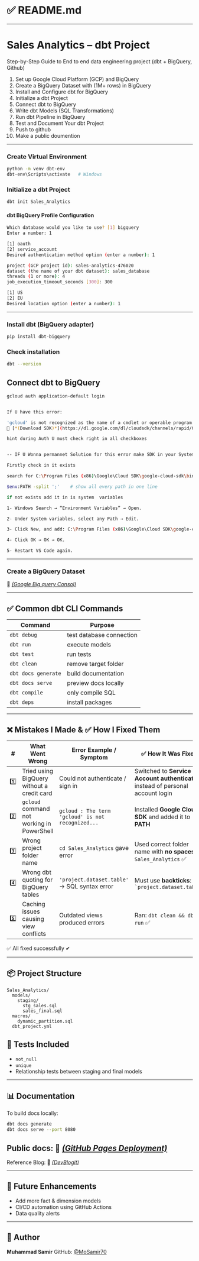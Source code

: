 # ✅ README.md 


---

# Sales Analytics – dbt Project

Step-by-Step Guide to End to end data engineering project (dbt + BigQuery, Github)

1. Set up Google Cloud Platform (GCP) and BigQuery
2. Create a BigQuery Dataset with  (1M+ rows) in BigQuery
3. Install and Configure dbt for BigQuery
4. Initialize a dbt Project
5. Connect dbt to BigQuery
6. Write dbt Models (SQL Transformations)
7. Run dbt Pipeline in BigQuery
8. Test and Document Your dbt Project
9. Push to github
10. Make a public doumention

---


### Create Virtual Environment

```bash
python -m venv dbt-env
dbt-env\Scripts\activate   # Windows
```


###  Initialize a dbt Project

```bash
dbt init Sales_Analytics
```

#### dbt BigQuery Profile Configuration

```bash
Which database would you like to use? [1] bigquery
Enter a number: 1

[1] oauth
[2] service_account
Desired authentication method option (enter a number): 1

project (GCP project id): sales-analytics-476020
dataset (the name of your dbt dataset): sales_database
threads (1 or more): 4
job_execution_timeout_seconds [300]: 300

[1] US
[2] EU
Desired location option (enter a number): 1
```

---

### Install dbt (BigQuery adapter)

```bash
pip install dbt-bigquery
```

### Check installation

```bash
dbt --version
```


## Connect dbt to BigQuery


```bash
gcloud auth application-default login
```

```bash

If U have this error:

'gcloud' is not recognized as the name of a cmdlet or operable program.
🔗 [*(Download SDK)*](https://dl.google.com/dl/cloudsdk/channels/rapid/GoogleCloudSDKInstaller.exe)

hint during Auth U must check right in all checkboxes


-- IF U Wonna permannet Solution for this error make SDK in your System  variables 

Firstly check in it exists 

search for C:\Program Files (x86)\Google\Cloud SDK\google-cloud-sdk\bin

$env:PATH -split ';'    # show all every path in one line 

if not exists add it in is system  variables 

1- Windows Search → “Environment Variables” → Open.

2- Under System variables, select any Path → Edit.

3- Click New, and add: C:\Program Files (x86)\Google\Cloud SDK\google-cloud-sdk\bin

4- Click OK → OK → OK.

5- Restart VS Code again.
```

---

### Create a BigQuery Dataset


🔗 [*(Google Big query Consol)*](https://console.cloud.google.com/bigquery?project=temporal-parser-476019-m6&ws=!1m0)

---

## ✅ Common dbt CLI Commands

| Command             | Purpose                  |
| ------------------- | ------------------------ |
| `dbt debug`         | test database connection |
| `dbt run`           | execute models           |
| `dbt test`          | run tests                |
| `dbt clean`         | remove target folder     |
| `dbt docs generate` | build documentation      |
| `dbt docs serve`    | preview docs locally     |
| `dbt compile`       | only compile SQL         |
| `dbt deps`          | install packages         |


---

## ❌ Mistakes I Made & ✅ How I Fixed Them

| #   | What Went Wrong                            | Error Example / Symptom                           | ✅ How It Was Fixed                                                               |
| --- | ------------------------------------------ | ------------------------------------------------- | -------------------------------------------------------------------------------- |
| 1️⃣ | Tried using BigQuery without a credit card | Could not authenticate / sign in                  | Switched to **Service Account authentication** instead of personal account login |
| 2️⃣ | `gcloud` command not working in PowerShell | `gcloud : The term 'gcloud' is not recognized...` | Installed **Google Cloud SDK** and added it to **PATH**                          |
| 3️⃣ | Wrong project folder name                  | `cd Sales_Analytics` gave error                   | Used correct folder name with **no spaces** → `Sales_Analytics` ✅                |
| 4️⃣ | Wrong dbt quoting for BigQuery tables      | `'project.dataset.table'` → SQL syntax error      | Must use **backticks**:<br>`` `project.dataset.table` ``                         |
| 5️⃣ | Caching issues causing view conflicts      | Outdated views produced errors                    | Ran: `dbt clean && dbt run` ✅                                                    |


✅ All fixed successfully ✔

---

## 📦 Project Structure

```
Sales_Analytics/
  models/
    staging/
      stg_sales.sql
      sales_final.sql
  macros/
    dynamic_partition.sql
  dbt_project.yml
```

## 🧪 Tests Included

* `not_null`
* `unique`
* Relationship tests between staging and final models

---

## 📊 Documentation

To build docs locally:

```bash
dbt docs generate
dbt docs serve --port 8080
```

Public docs:
🔗 [*(GitHub Pages Deployment)*](https://mosamir70.github.io/Sales_Analytics/#!/overview)
---


Reference Blog:
🔗 [*(DevBlogit)*](https://devblogit.com/mastering-dbt-core-a-step-by-step-installation-guide#6-snapshots-historical-tracking)


---

## 🚀 Future Enhancements

* Add more fact & dimension models
* CI/CD automation using GitHub Actions
* Data quality alerts

---

## 👤 Author

**Muhammad Samir**
GitHub: [@MoSamir70](https://github.com/MoSamir70)

